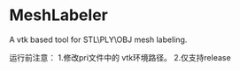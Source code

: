 # MeshLabeler
A vtk based tool for STL\PLY\OBJ mesh labeling.

运行前注意： 
1.修改pri文件中的 vtk环境路径。
2.仅支持release

